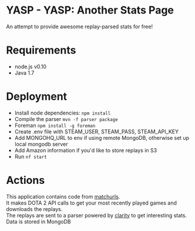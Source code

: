 YASP - YASP: Another Stats Page
====

An attempt to provide awesome replay-parsed stats for free!  

Requirements
====
* node.js v0.10
* Java 1.7

Deployment
====
* Install node dependencies: `npm install`
* Compile the parser `mvn -f parser package`
* Foreman `npm install -g foreman`
* Create .env file with STEAM_USER, STEAM_PASS, STEAM_API_KEY
* Add MONGOHQ_URL to env if using remote MongoDB, otherwise set up local mongodb server
* Add Amazon information if you'd like to store replays in S3
* Run `nf start`

Actions
====
This application contains code from [matchurls](https://rjackson.me/tools/matchurls).  
It makes DOTA 2 API calls to get your most recently played games and downloads the replays.  
The replays are sent to a parser powered by [clarity](https://github.com/skadistats/clarity) to get interesting stats.
Data is stored in MongoDB